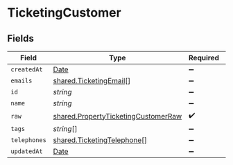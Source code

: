 # TicketingCustomer


## Fields

| Field                                                                                             | Type                                                                                              | Required                                                                                          | Description                                                                                       |
| ------------------------------------------------------------------------------------------------- | ------------------------------------------------------------------------------------------------- | ------------------------------------------------------------------------------------------------- | ------------------------------------------------------------------------------------------------- |
| `createdAt`                                                                                       | [Date](https://developer.mozilla.org/en-US/docs/Web/JavaScript/Reference/Global_Objects/Date)     | :heavy_minus_sign:                                                                                | N/A                                                                                               |
| `emails`                                                                                          | [shared.TicketingEmail](../../../sdk/models/shared/ticketingemail.md)[]                           | :heavy_minus_sign:                                                                                | N/A                                                                                               |
| `id`                                                                                              | *string*                                                                                          | :heavy_minus_sign:                                                                                | N/A                                                                                               |
| `name`                                                                                            | *string*                                                                                          | :heavy_minus_sign:                                                                                | N/A                                                                                               |
| `raw`                                                                                             | [shared.PropertyTicketingCustomerRaw](../../../sdk/models/shared/propertyticketingcustomerraw.md) | :heavy_check_mark:                                                                                | N/A                                                                                               |
| `tags`                                                                                            | *string*[]                                                                                        | :heavy_minus_sign:                                                                                | N/A                                                                                               |
| `telephones`                                                                                      | [shared.TicketingTelephone](../../../sdk/models/shared/ticketingtelephone.md)[]                   | :heavy_minus_sign:                                                                                | N/A                                                                                               |
| `updatedAt`                                                                                       | [Date](https://developer.mozilla.org/en-US/docs/Web/JavaScript/Reference/Global_Objects/Date)     | :heavy_minus_sign:                                                                                | N/A                                                                                               |